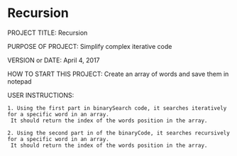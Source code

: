 # Recursion
PROJECT TITLE: Recursion

PURPOSE OF PROJECT: Simplify complex iterative code

VERSION or DATE: April 4, 2017

HOW TO START THIS PROJECT: Create an array of words and save them in notepad

USER INSTRUCTIONS: 
	
	1. Using the first part in binarySearch code, it searches iteratively for a specific word in an array. 
     It should return the index of the words position in the array.
	
	2. Using the second part in of the binaryCode, it searches recursively for a specific word in an array. 
     It should return the index of the words position in the array.
